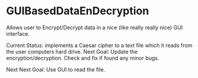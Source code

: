 # GUIBasedDataEnDecryption
Allows user to Encrypt/Decrypt data in a nice (like really really nice) GUI interface.

Current Status: implements a Caesar cipher to a text file which it reads from the user computers hard drive. 
Next Goal: Update the encryption/decryption. Check and fix if found any minor bugs.

Next Next Goal: Use GUI to read the file. 

